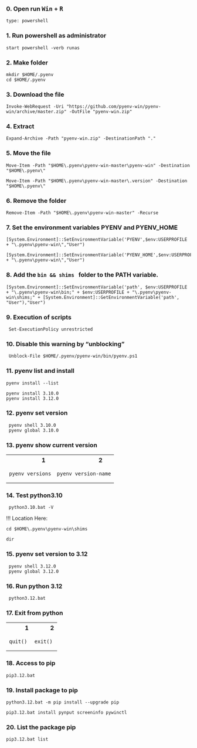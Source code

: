 ### 0. Open run  <kbd>Win</kbd> + <kbd>R</kbd>
    type: powershell
### 1. Run powershell as administrator
    start powershell -verb runas
### 2. Make folder 
```
mkdir $HOME/.pyenv
cd $HOME/.pyenv
```
### 3. Download the file

    Invoke-WebRequest -Uri "https://github.com/pyenv-win/pyenv-win/archive/master.zip" -OutFile "pyenv-win.zip"
### 4. Extract
    Expand-Archive -Path "pyenv-win.zip" -DestinationPath "."
### 5. Move the file
```
Move-Item -Path "$HOME\.pyenv\pyenv-win-master\pyenv-win" -Destination "$HOME\.pyenv\"
```
```
Move-Item -Path "$HOME\.pyenv\pyenv-win-master\.version" -Destination "$HOME\.pyenv\"
```
### 6. Remove the folder
```
Remove-Item -Path "$HOME\.pyenv\pyenv-win-master" -Recurse
```
### 7. Set the environment variables PYENV and PYENV_HOME
```
[System.Environment]::SetEnvironmentVariable('PYENV',$env:USERPROFILE + "\.pyenv\pyenv-win\","User")

[System.Environment]::SetEnvironmentVariable('PYENV_HOME',$env:USERPROFILE + "\.pyenv\pyenv-win\","User")
```
### 8. Add the `bin && shims` &nbsp; folder to the PATH variable.
    [System.Environment]::SetEnvironmentVariable('path', $env:USERPROFILE + "\.pyenv\pyenv-win\bin;" + $env:USERPROFILE + "\.pyenv\pyenv-win\shims;" + [System.Environment]::GetEnvironmentVariable('path', "User"),"User")
### 9. Execution of scripts
     Set-ExecutionPolicy unrestricted
### 10. Disable this warning by “unblocking”
    
     Unblock-File $HOME/.pyenv/pyenv-win/bin/pyenv.ps1

### 11. pyenv list and install
```
pyenv install --list 
```
```
pyenv install 3.10.0
pyenv install 3.12.0
```
### 12. pyenv set version
     pyenv shell 3.10.0
     pyenv global 3.10.0
### 13. pyenv show current version

<table>
<tr>
<th> &nbsp;&nbsp;&nbsp;&nbsp;&nbsp;&nbsp;&nbsp;&nbsp;&nbsp;&nbsp;&nbsp;&nbsp;&nbsp;&nbsp;&nbsp;&nbsp; 1 </th>
<th> &nbsp;&nbsp;&nbsp;&nbsp;&nbsp;&nbsp;&nbsp;&nbsp;&nbsp;&nbsp;&nbsp;&nbsp;&nbsp;&nbsp;&nbsp;&nbsp;&nbsp;&nbsp;&nbsp;&nbsp; 2 </th>
</tr>
<tr>
<td>

```
pyenv versions
```

</td>
<td>

```
pyenv version-name
```

</td>
</tr>
</table>

### 14. Test python3.10
     python3.10.bat -V
!!! Location Here:
```
cd $HOME\.pyenv\pyenv-win\shims
```
```
dir
```
### 15. pyenv set version to 3.12
     pyenv shell 3.12.0
     pyenv global 3.12.0
### 16. Run python 3.12
     python3.12.bat
### 17. Exit from python

<table>
<tr>
<th> &nbsp;&nbsp;&nbsp;&nbsp;&nbsp;&nbsp;&nbsp;&nbsp;&nbsp; 1 </th>
<th> &nbsp;&nbsp;&nbsp;&nbsp;&nbsp;&nbsp;&nbsp;&nbsp;&nbsp; 2 </th>
</tr>
<tr>
<td>

```
quit()
```

</td>
<td>

```
exit()
```

</td>
</tr>
</table>

### 18. Access to pip
    pip3.12.bat

### 19. Install package to pip 
```
python3.12.bat -m pip install --upgrade pip
```
```
pip3.12.bat install pynput screeninfo pywinctl
```

### 20. List the package pip
    pip3.12.bat list
    
